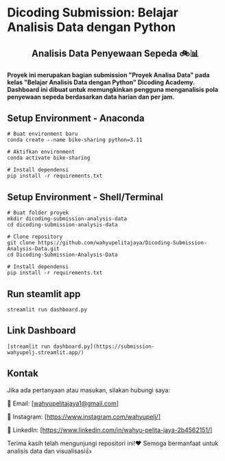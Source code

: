 # Dicoding Submission: Belajar Analisis Data dengan Python
## <p align="center">Analisis Data Penyewaan Sepeda 🚲📊</div>   
**Proyek ini merupakan bagian submission "Proyek Analisa Data" pada kelas "Belajar Analisis Data dengan Python" Dicoding Academy. Dashboard ini dibuat untuk memungkinkan pengguna menganalisis pola penyewaan sepeda berdasarkan data harian dan per jam.**

## Setup Environment - Anaconda
```
# Buat environment baru
conda create --name bike-sharing python=3.11

# Aktifkan environment
conda activate bike-sharing

# Install dependensi
pip install -r requirements.txt
```

## Setup Environment - Shell/Terminal
```
# Buat folder proyek
mkdir dicoding-submission-analysis-data
cd dicoding-submission-analysis-data

# Clone repository
git clone https://github.com/wahyupelitajaya/Dicoding-Submission-Analysis-Data.git
cd Dicoding-Submission-Analysis-Data

# Install dependensi
pip install -r requirements.txt
```

## Run steamlit app
```
streamlit run dashboard.py
```

## Link Dashboard
```
[streamlit run dashboard.py](https://submission-wahyupelj.streamlit.app/)
```

## Kontak
Jika ada pertanyaan atau masukan, silakan hubungi saya:

📧 Email: [wahyupelitajaya1@gmail.com]

🔗 Instagram: [https://www.instagram.com/wahyupelj/]

🔗 LinkedIn: [https://www.linkedin.com/in/wahyu-pelita-jaya-2b4562151/]

Terima kasih telah mengunjungi repositori ini!❤️ Semoga bermanfaat untuk analisis data dan visualisasi👍

